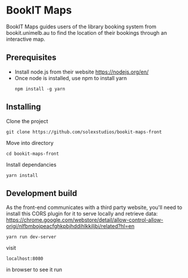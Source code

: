 # BookIT Maps

BookIT Maps guides users of the library booking system from bookit.unimelb.au to find the location of their bookings through an interactive map.

## Prerequisites

* Install node.js from their website https://nodejs.org/en/
* Once node is installed, use npm to install yarn
    ```
    npm install -g yarn
    ```

## Installing


Clone the project
```
git clone https://github.com/solexstudios/bookit-maps-front
```

Move into directory
```
cd bookit-maps-front
```

Install dependancies
```
yarn install
```

## Development build

As the front-end communicates with a third party website, you'll need to install this CORS plugin for it to serve locally and retrieve data:
https://chrome.google.com/webstore/detail/allow-control-allow-origi/nlfbmbojpeacfghkpbjhddihlkkiljbi/related?hl=en

```
yarn run dev-server
```
visit 
```
localhost:8080
```
in browser to see it run